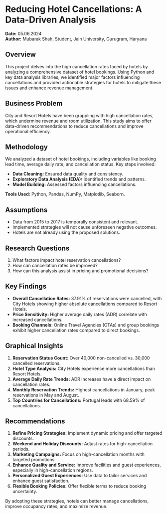 # Reducing Hotel Cancellations: A Data-Driven Analysis

**Date:** 05.06.2024  
**Author:** Mubarak Shah, Student, Jain University, Gurugram, Haryana

## Overview

This project delves into the high cancellation rates faced by hotels by analyzing a comprehensive dataset of hotel bookings. Using Python and key data analysis libraries, we identified major factors influencing cancellations and provided actionable strategies for hotels to mitigate these issues and enhance revenue management.

## Business Problem

City and Resort Hotels have been grappling with high cancellation rates, which undermine revenue and room utilization. This study aims to offer data-driven recommendations to reduce cancellations and improve operational efficiency.

## Methodology

We analyzed a dataset of hotel bookings, including variables like booking lead time, average daily rate, and cancellation status. Key steps involved:

- **Data Cleaning:** Ensured data quality and consistency.
- **Exploratory Data Analysis (EDA):** Identified trends and patterns.
- **Model Building:** Assessed factors influencing cancellations.

**Tools Used:** Python, Pandas, NumPy, Matplotlib, Seaborn.

## Assumptions

- Data from 2015 to 2017 is temporally consistent and relevant.
- Implemented strategies will not cause unforeseen negative outcomes.
- Hotels are not already using the proposed solutions.

## Research Questions

1. What factors impact hotel reservation cancellations?
2. How can cancellation rates be improved?
3. How can this analysis assist in pricing and promotional decisions?

## Key Findings

- **Overall Cancellation Rates:** 37.91% of reservations were cancelled, with City Hotels showing higher absolute cancellations compared to Resort Hotels.
- **Price Sensitivity:** Higher average daily rates (ADR) correlate with increased cancellations.
- **Booking Channels:** Online Travel Agencies (OTAs) and group bookings exhibit higher cancellation rates compared to direct bookings.

## Graphical Insights

1. **Reservation Status Count:** Over 40,000 non-cancelled vs. 30,000 cancelled reservations.
2. **Hotel Type Analysis:** City Hotels experience more cancellations than Resort Hotels.
3. **Average Daily Rate Trends:** ADR increases have a direct impact on cancellation rates.
4. **Monthly Reservation Trends:** Highest cancellations in January, peak reservations in May and August.
5. **Top Countries for Cancellations:** Portugal leads with 68.59% of cancellations.

## Recommendations

1. **Refine Pricing Strategies:** Implement dynamic pricing and offer targeted discounts.
2. **Weekend and Holiday Discounts:** Adjust rates for high-cancellation periods.
3. **Marketing Campaigns:** Focus on high-cancellation months with targeted promotions.
4. **Enhance Quality and Service:** Improve facilities and guest experiences, especially in high-cancellation regions.
5. **Personalized Guest Experiences:** Use data to tailor services and enhance guest satisfaction.
6. **Flexible Booking Policies:** Offer flexible terms to reduce booking uncertainty.

By adopting these strategies, hotels can better manage cancellations, improve occupancy rates, and maximize revenue.
